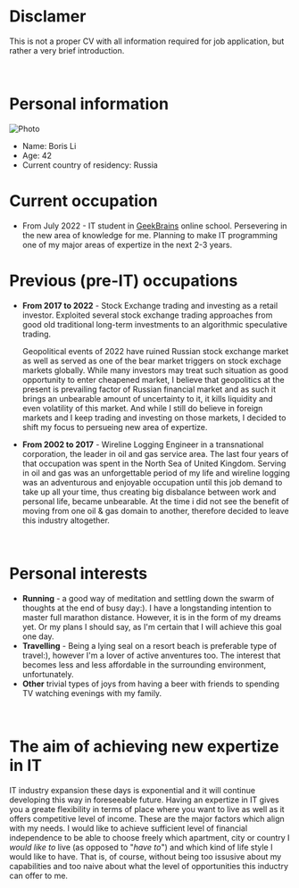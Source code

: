 # Disclamer
This is not a proper CV with all information required for job application, but rather a very brief introduction.
<p> </p> 

# Personal information
![Photo](/DZ3/images/photo.jpg)
- Name: Boris Li
- Age: 42
- Current country of residency: Russia

# Current occupation
- From July 2022 - IT student in [GeekBrains](https://gb.ru) online school. Persevering in the new area of knowledge for me. Planning to make IT programming one of my major areas of expertize in the next 2-3 years.

# Previous (pre-IT) occupations
- **From 2017 to 2022** - Stock Exchange trading and investing as a retail investor. Exploited several stock exchange trading approaches from good old traditional long-term investments to an algorithmic speculative trading. 

   Geopolitical events of 2022 have ruined Russian stock exchange market as well as served as one of the bear market triggers on stock exchage markets globally. While many investors may treat such situation as good opportunity to enter cheapened market, I believe that geopolitics at the present is prevailing factor of Russian financial market and as such it brings an unbearable amount of uncertainty to it, it kills liquidity and even volatility of this market.
   And while I still do believe in foreign markets and I keep trading and investing on those markets, I decided to shift my focus to persueing new area of expertize.

- **From 2002 to 2017** - Wireline Logging Engineer in a transnational corporation, the leader in oil and gas service area. The last four years of that occupation was spent in the North Sea of United Kingdom. Serving in oil and gas was an unforgettable period of my life and wireline logging was an adventurous and enjoyable occupation until this job demand to take up all your time, thus creating big disbalance between work and personal life, became unbearable.
At the time i did not see the benefit of moving from one oil & gas domain to another, therefore decided to leave this industry altogether.
<p> </p>

# Personal interests
- **Running** - a good way of meditation and settling down the swarm of thoughts at the end of busy day:). I have a longstanding intention to master full marathon distance. However, it is in the form of my dreams yet. Or my plans I should say, as I'm certain that I will achieve this goal one day.
- **Travelling** - Being a lying seal on a resort beach is preferable type of travel:), however I'm a lover of active anventures too. The interest that becomes less and less affordable in the surrounding environment, unfortunately.
- **Other** trivial types of joys from having a beer with friends to spending TV watching evenings with my family.
<p> </p>

# The aim of achieving new expertize in IT

IT industry expansion these days is exponential and it will continue developing this way in foreseeable future. Having an expertize in IT gives you a greate flexibility in terms of place where you want to live as well as it offers competitive level of income. 
These are the major factors which align with my needs. I would like to achieve sufficient level of financial independence to be able to choose freely which apartment, city or country I *would like to* live (as opposed to "*have to*") and which kind of life style I would like to have. That is, of course, without being too issusive about my capabilities and too naive about what the level of opportunities this inductry can offer to me.